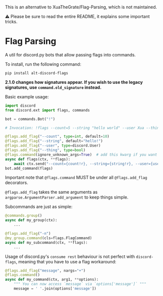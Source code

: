 This is an alternative to XuaTheGrate/Flag-Parsing, which is not maintained.

⚠ Please be sure to read the entire README, it explains
some important tricks.

# Flag Parsing
A util for discord.py bots that allow passing flags into commands.

To install, run the following command:
```
pip install alt-discord-flags
```

**2.1.0 changes how signatures appear. If you wish to use
the legacy signatures, use `command.old_signature` instead.**

Basic example usage:

```python
import discord
from discord.ext import flags, commands

bot = commands.Bot("!")

# Invocation: !flags --count=5 --string "hello world" --user Xua --thing y

@flags.add_flag("--count", type=int, default=10)
@flags.add_flag("--string", default="hello!")
@flags.add_flag("--user", type=discord.User)
@flags.add_flag("--thing", type=bool)
@flags.command(ignore_unknown_args=True)  # add this kwarg if you want to ignore unknown arguments.
async def flags(ctx, **flags):
    await ctx.send("--count={count!r}, --string={string!r}, --user={user!r}, --thing={thing!r}".format(**flags))
bot.add_command(flags)
```

Important note that `@flags.command` MUST be under all `@flags.add_flag`
decorators.

`@flags.add_flag` takes the same arguments as `argparse.ArgumentParser.add_argument`
to keep things simple.

Subcommands are just as simple:
```python
@commands.group()
async def my_group(ctx):
    ...

@flags.add_flag("-n")
@my_group.command(cls=flags.FlagCommand)
async def my_subcommand(ctx, **flags):
    ...
```

Usage of discord.py's `consume rest` behaviour is not perfect with `discord-flags`,
meaning that you have to use a flag workaround:
```python
@flags.add_flag("message", nargs="+")
@flags.command()
async def my_command(ctx, arg1, **options):
    """ You can now access `message` via `options['message']` """
    message = ' '.join(options['message'])
```
